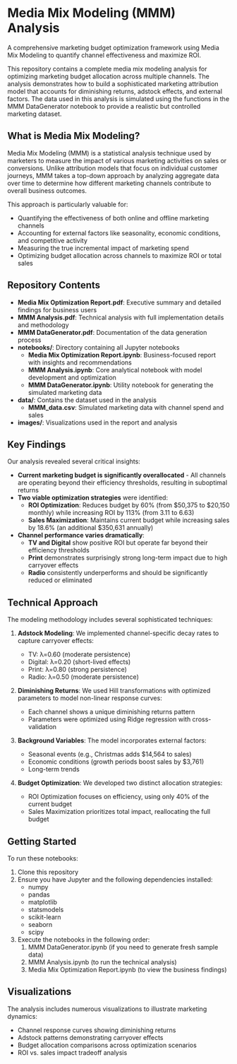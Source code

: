 # Media Mix Modeling (MMM) Analysis

A comprehensive marketing budget optimization framework using Media Mix Modeling to quantify channel effectiveness and maximize ROI.

This repository contains a complete media mix modeling analysis for optimizing marketing budget allocation across multiple channels. The analysis demonstrates how to build a sophisticated marketing attribution model that accounts for diminishing returns, adstock effects, and external factors. The data used in this analysis is simulated using the functions in the MMM DataGenerator notebook to provide a realistic but controlled marketing dataset.

## What is Media Mix Modeling?

Media Mix Modeling (MMM) is a statistical analysis technique used by marketers to measure the impact of various marketing activities on sales or conversions. Unlike attribution models that focus on individual customer journeys, MMM takes a top-down approach by analyzing aggregate data over time to determine how different marketing channels contribute to overall business outcomes. 

This approach is particularly valuable for:
- Quantifying the effectiveness of both online and offline marketing channels
- Accounting for external factors like seasonality, economic conditions, and competitive activity
- Measuring the true incremental impact of marketing spend
- Optimizing budget allocation across channels to maximize ROI or total sales

## Repository Contents

- **Media Mix Optimization Report.pdf**: Executive summary and detailed findings for business users
- **MMM Analysis.pdf**: Technical analysis with full implementation details and methodology
- **MMM DataGenerator.pdf**: Documentation of the data generation process
- **notebooks/**: Directory containing all Jupyter notebooks
  - **Media Mix Optimization Report.ipynb**: Business-focused report with insights and recommendations
  - **MMM Analysis.ipynb**: Core analytical notebook with model development and optimization
  - **MMM DataGenerator.ipynb**: Utility notebook for generating the simulated marketing data
- **data/**: Contains the dataset used in the analysis
  - **MMM_data.csv**: Simulated marketing data with channel spend and sales
- **images/**: Visualizations used in the report and analysis

## Key Findings

Our analysis revealed several critical insights:

- **Current marketing budget is significantly overallocated** - All channels are operating beyond their efficiency thresholds, resulting in suboptimal returns
- **Two viable optimization strategies** were identified:
  - **ROI Optimization**: Reduces budget by 60% (from $50,375 to $20,150 monthly) while increasing ROI by 113% (from 3.11 to 6.63)
  - **Sales Maximization**: Maintains current budget while increasing sales by 18.6% (an additional $350,631 annually)
- **Channel performance varies dramatically**:
  - **TV and Digital** show positive ROI but operate far beyond their efficiency thresholds
  - **Print** demonstrates surprisingly strong long-term impact due to high carryover effects
  - **Radio** consistently underperforms and should be significantly reduced or eliminated

## Technical Approach

The modeling methodology includes several sophisticated techniques:

1. **Adstock Modeling**: We implemented channel-specific decay rates to capture carryover effects:
   - TV: λ=0.60 (moderate persistence)
   - Digital: λ=0.20 (short-lived effects)
   - Print: λ=0.80 (strong persistence)
   - Radio: λ=0.50 (moderate persistence)

2. **Diminishing Returns**: We used Hill transformations with optimized parameters to model non-linear response curves:
   - Each channel shows a unique diminishing returns pattern
   - Parameters were optimized using Ridge regression with cross-validation

3. **Background Variables**: The model incorporates external factors:
   - Seasonal events (e.g., Christmas adds $14,564 to sales)
   - Economic conditions (growth periods boost sales by $3,761)
   - Long-term trends

4. **Budget Optimization**: We developed two distinct allocation strategies:
   - ROI Optimization focuses on efficiency, using only 40% of the current budget
   - Sales Maximization prioritizes total impact, reallocating the full budget

## Getting Started

To run these notebooks:

1. Clone this repository
2. Ensure you have Jupyter and the following dependencies installed:
   - numpy
   - pandas 
   - matplotlib
   - statsmodels
   - scikit-learn
   - seaborn
   - scipy
3. Execute the notebooks in the following order:
   1. MMM DataGenerator.ipynb (if you need to generate fresh sample data)
   2. MMM Analysis.ipynb (to run the technical analysis)
   3. Media Mix Optimization Report.ipynb (to view the business findings)

## Visualizations

The analysis includes numerous visualizations to illustrate marketing dynamics:
- Channel response curves showing diminishing returns
- Adstock patterns demonstrating carryover effects
- Budget allocation comparisons across optimization scenarios
- ROI vs. sales impact tradeoff analysis
